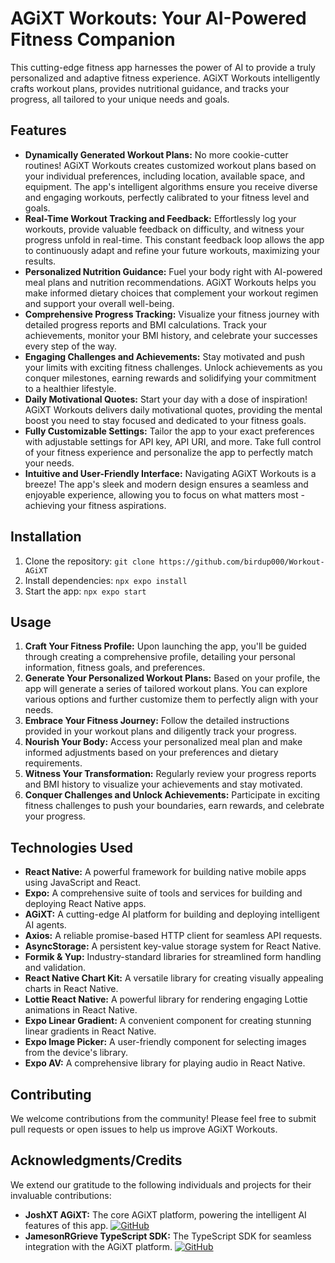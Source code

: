 # AGiXT Workouts: Your AI-Powered Fitness Companion

This cutting-edge fitness app harnesses the power of AI to provide a truly personalized and adaptive fitness experience. AGiXT Workouts intelligently crafts workout plans, provides nutritional guidance, and tracks your progress, all tailored to your unique needs and goals.

## Features

* **Dynamically Generated Workout Plans:** No more cookie-cutter routines! AGiXT Workouts creates customized workout plans based on your individual preferences, including location, available space, and equipment. The app's intelligent algorithms ensure you receive diverse and engaging workouts, perfectly calibrated to your fitness level and goals.
* **Real-Time Workout Tracking and Feedback:**  Effortlessly log your workouts, provide valuable feedback on difficulty, and witness your progress unfold in real-time. This constant feedback loop allows the app to continuously adapt and refine your future workouts, maximizing your results.
* **Personalized Nutrition Guidance:** Fuel your body right with AI-powered meal plans and nutrition recommendations. AGiXT Workouts helps you make informed dietary choices that complement your workout regimen and support your overall well-being.
* **Comprehensive Progress Tracking:**  Visualize your fitness journey with detailed progress reports and BMI calculations. Track your achievements, monitor your BMI history, and celebrate your successes every step of the way.
* **Engaging Challenges and Achievements:**  Stay motivated and push your limits with exciting fitness challenges. Unlock achievements as you conquer milestones, earning rewards and solidifying your commitment to a healthier lifestyle.
* **Daily Motivational Quotes:**  Start your day with a dose of inspiration! AGiXT Workouts delivers daily motivational quotes, providing the mental boost you need to stay focused and dedicated to your fitness goals.
* **Fully Customizable Settings:**  Tailor the app to your exact preferences with adjustable settings for API key, API URI, and more. Take full control of your fitness experience and personalize the app to perfectly match your needs.
* **Intuitive and User-Friendly Interface:**  Navigating AGiXT Workouts is a breeze! The app's sleek and modern design ensures a seamless and enjoyable experience, allowing you to focus on what matters most - achieving your fitness aspirations.

## Installation

1. Clone the repository: `git clone https://github.com/birdup000/Workout-AGiXT`
2. Install dependencies: `npx expo install`
3. Start the app: `npx expo start`

## Usage

1. **Craft Your Fitness Profile:** Upon launching the app, you'll be guided through creating a comprehensive profile, detailing your personal information, fitness goals, and preferences.
2. **Generate Your Personalized Workout Plans:**  Based on your profile, the app will generate a series of tailored workout plans. You can explore various options and further customize them to perfectly align with your needs.
3. **Embrace Your Fitness Journey:** Follow the detailed instructions provided in your workout plans and diligently track your progress.
4. **Nourish Your Body:** Access your personalized meal plan and make informed adjustments based on your preferences and dietary requirements.
5. **Witness Your Transformation:** Regularly review your progress reports and BMI history to visualize your achievements and stay motivated.
6. **Conquer Challenges and Unlock Achievements:**  Participate in exciting fitness challenges to push your boundaries, earn rewards, and celebrate your progress.

## Technologies Used

* **React Native:** A powerful framework for building native mobile apps using JavaScript and React.
* **Expo:** A comprehensive suite of tools and services for building and deploying React Native apps.
* **AGiXT:** A cutting-edge AI platform for building and deploying intelligent AI agents.
* **Axios:** A reliable promise-based HTTP client for seamless API requests.
* **AsyncStorage:** A persistent key-value storage system for React Native.
* **Formik & Yup:** Industry-standard libraries for streamlined form handling and validation.
* **React Native Chart Kit:** A versatile library for creating visually appealing charts in React Native.
* **Lottie React Native:** A powerful library for rendering engaging Lottie animations in React Native.
* **Expo Linear Gradient:** A convenient component for creating stunning linear gradients in React Native.
* **Expo Image Picker:** A user-friendly component for selecting images from the device's library.
* **Expo AV:** A comprehensive library for playing audio in React Native.

## Contributing

We welcome contributions from the community! Please feel free to submit pull requests or open issues to help us improve AGiXT Workouts.


## Acknowledgments/Credits

We extend our gratitude to the following individuals and projects for their invaluable contributions:

- **JoshXT AGiXT:** The core AGiXT platform, powering the intelligent AI features of this app. [![GitHub](https://img.shields.io/badge/GitHub-AGiXT%20Core-blue?logo=github&style=plastic)](https://github.com/Josh-XT/AGiXT)
- **JamesonRGrieve TypeScript SDK:** The TypeScript SDK for seamless integration with the AGiXT platform. [![GitHub](https://img.shields.io/badge/GitHub-AGiXT%20TypeScript%20SDK-blue?logo=github&style=plastic)](https://github.com/AGiXT/typescript-sdk)

